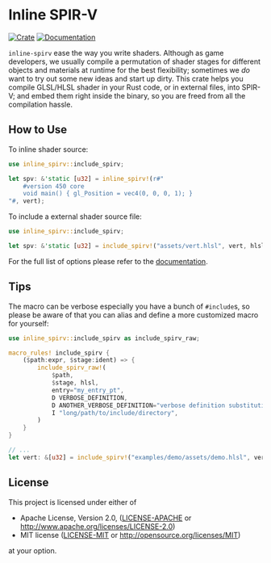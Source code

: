 # Inline SPIR-V

[![Crate](https://img.shields.io/crates/v/inline-spirv)](https://crates.io/crates/inline-spirv)
[![Documentation](https://docs.rs/inline-spirv/badge.svg)](https://docs.rs/inline-spirv)

`inline-spirv` ease the way you write shaders. Although as game developers, we usually compile a permutation of shader stages for different objects and materials at runtime for the best flexibility; sometimes we *do* want to try out some new ideas and start up dirty. This crate helps you compile GLSL/HLSL shader in your Rust code, or in external files, into SPIR-V; and embed them right inside the binary, so you are freed from all the compilation hassle.

## How to Use

To inline shader source:

```rust
use inline_spirv::include_spirv;

let spv: &'static [u32] = inline_spirv!(r#"
    #version 450 core
    void main() { gl_Position = vec4(0, 0, 0, 1); }
"#, vert);
```

To include a external shader source file:

```rust
use inline_spirv::include_spirv;

let spv: &'static [u32] = include_spirv!("assets/vert.hlsl", vert, hlsl, entry="Main");
```

For the full list of options please refer to the [documentation](https://docs.rs/inline-spirv).

## Tips

The macro can be verbose especially you have a bunch of `#include`s, so please be aware of that you can alias and define a more customized macro for yourself:

```rust
use inline_spirv::include_spirv as include_spirv_raw;

macro_rules! include_spirv {
    ($path:expr, $stage:ident) => {
        include_spirv_raw!(
            $path,
            $stage, hlsl,
            entry="my_entry_pt",
            D VERBOSE_DEFINITION,
            D ANOTHER_VERBOSE_DEFINITION="verbose definition substitution",
            I "long/path/to/include/directory",
        )
    }
}

// ...
let vert: &[u32] = include_spirv!("examples/demo/assets/demo.hlsl", vert);
```

## License

This project is licensed under either of

* Apache License, Version 2.0, ([LICENSE-APACHE](LICENSE-APACHE) or http://www.apache.org/licenses/LICENSE-2.0)
* MIT license ([LICENSE-MIT](LICENSE-MIT) or http://opensource.org/licenses/MIT)

at your option.
